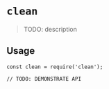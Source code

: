 # `clean`

> TODO: description

## Usage

```
const clean = require('clean');

// TODO: DEMONSTRATE API
```
